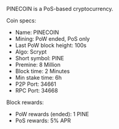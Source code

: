 PINECOIN is a PoS-based cryptocurrency.

Coin specs:

* Name: PINECOIN
* Mining: PoW ended, PoS only
* Last PoW block height: 100s
* Algo: Scrypt
* Short symbol: PINE
* Premine: 8 Million
* Block time: 2 Minutes
* Min stake time: 6h
* P2P Port: 34661
* RPC Port: 34668

Block rewards:

* PoW rewards (ended): 1 PINE
* PoS rewards: 5% APR
